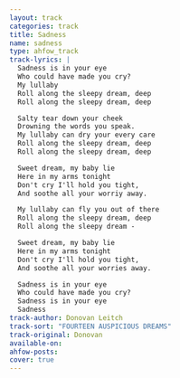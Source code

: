 ```yaml
---
layout: track
categories: track
title: Sadness
name: sadness
type: ahfow_track
track-lyrics: |
  Sadness is in your eye
  Who could have made you cry?
  My lullaby
  Roll along the sleepy dream, deep
  Roll along the sleepy dream, deep

  Salty tear down your cheek
  Drowning the words you speak.
  My lullaby can dry your every care
  Roll along the sleepy dream, deep
  Roll along the sleepy dream, deep

  Sweet dream, my baby lie
  Here in my arms tonight
  Don't cry I'll hold you tight,
  And soothe all your worriy away.

  My lullaby can fly you out of there
  Roll along the sleepy dream, deep
  Roll along the sleepy dream -

  Sweet dream, my baby lie
  Here in my arms tonight
  Don't cry I'll hold you tight,
  And soothe all your worries away.

  Sadness is in your eye
  Who could have made you cry?
  Sadness is in your eye
  Sadness 
track-author: Donovan Leitch 
track-sort: "FOURTEEN AUSPICIOUS DREAMS"
track-original: Donovan
available-on:
ahfow-posts:
cover: true
---
```

